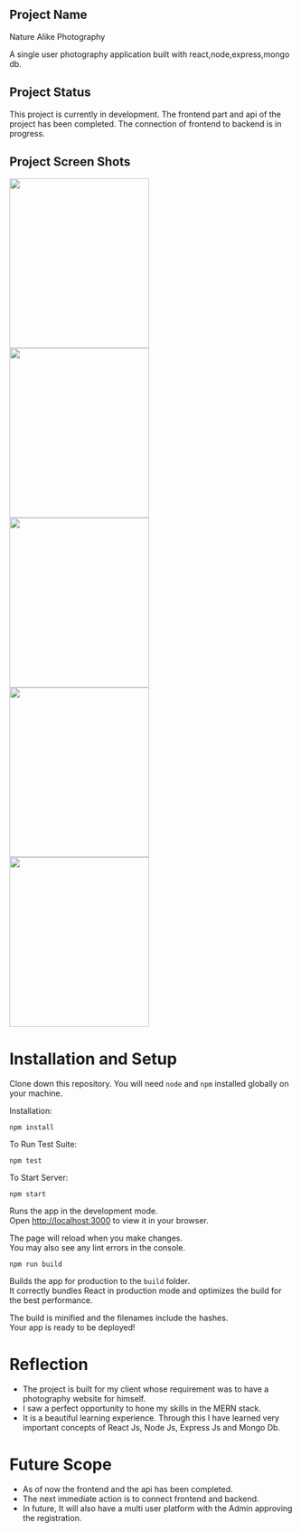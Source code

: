 ## Project Name
Nature Alike Photography

A single user photography application built with react,node,express,mongo db.

## Project Status

This project is currently in development. The frontend part  and api of the project has been completed. The connection of frontend to backend is in progress. 

## Project Screen Shots

<img src="https://user-images.githubusercontent.com/64408989/222943770-38866d2b-8c44-4ab9-acd3-9448b410c477.png" width="70%" height="300" /> <img src="https://user-images.githubusercontent.com/64408989/222943771-5c868cd7-17bd-4e07-9c67-ccf37ad279f4.png" width="70%" height="300" /> <img src="https://user-images.githubusercontent.com/64408989/222943773-02015f52-e6fe-4ae8-af2b-dd5bc726a68b.png" width="70%" height="300" /> <img src="https://user-images.githubusercontent.com/64408989/222943774-a793fbff-6f36-4e76-b68d-87beef21b1e0.png" width="70%" height="300" /> <img src="https://user-images.githubusercontent.com/64408989/222943775-72c14e68-12c9-4099-9eaa-2da86e9309f7.png" width="70%" height="300" />


# Installation and Setup 

Clone down this repository. You will need `node` and `npm` installed globally on your machine.  

Installation:

`npm install`  

To Run Test Suite:  

`npm test`  

To Start Server:

`npm start`  

Runs the app in the development mode.\
Open [http://localhost:3000](http://localhost:3000) to view it in your browser.

The page will reload when you make changes.\
You may also see any lint errors in the console.

`npm run build`

Builds the app for production to the `build` folder.\
It correctly bundles React in production mode and optimizes the build for the best performance.

The build is minified and the filenames include the hashes.\
Your app is ready to be deployed!

# Reflection

- The project is built for my client whose requirement was to have a photography website for himself.
- I saw a perfect opportunity to hone my skills in the MERN stack. 
- It is a beautiful learning experience. Through this I have learned very important concepts of React Js, Node Js, Express Js and Mongo Db.

# Future Scope
  
- As of now the frontend and the api has been completed.
- The next immediate action is to connect frontend and backend.
- In future, It will also have a multi user platform with the Admin approving the registration.
